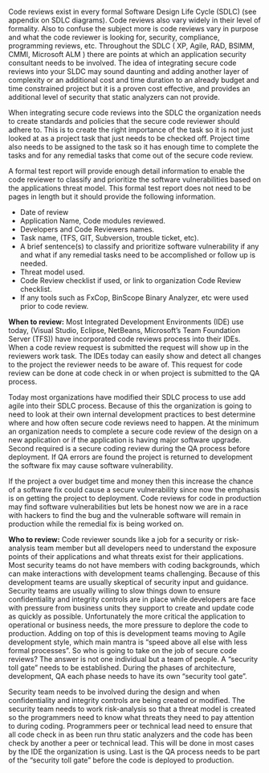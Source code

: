 Code reviews exist in every formal Software Design Life Cycle (SDLC)
(see appendix on SDLC diagrams). Code reviews also vary widely in their
level of formality. Also to confuse the subject more is code reviews
vary in purpose and what the code reviewer is looking for, security,
compliance, programming reviews, etc. Throughout the SDLC ( XP, Agile,
RAD, BSIMM, CMMI, Microsoft ALM ) there are points at which an
application security consultant needs to be involved. The idea of
integrating secure code reviews into your SLDC may sound daunting and
adding another layer of complexity or an additional cost and time
duration to an already budget and time constrained project but it is a
proven cost effective, and provides an additional level of security that
static analyzers can not provide.

When integrating secure code reviews into the SDLC the organization
needs to create standards and policies that the secure code reviewer
should adhere to. This is to create the right importance of the task so
it is not just looked at as a project task that just needs to be checked
off. Project time also needs to be assigned to the task so it has enough
time to complete the tasks and for any remedial tasks that come out of
the secure code review.

A formal test report will provide enough detail information to enable
the code reviewer to classify and prioritize the software
vulnerabilities based on the applications threat model. This formal test
report does not need to be pages in length but it should provide the
following information.

  - Date of review
  - Application Name, Code modules reviewed.
  - Developers and Code Reviewers names.
  - Task name, (TFS, GIT, Subversion, trouble ticket, etc).
  - A brief sentence(s) to classify and prioritize software
    vulnerability if any and what if any remedial tasks need to be
    accomplished or follow up is needed.
  - Threat model used.
  - Code Review checklist if used, or link to organization Code Review
    checklist.
  - If any tools such as FxCop, BinScope Binary Analyzer, etc were used
    prior to code review.

**When to review:** Most Integrated Development Environments (IDE) use
today, (Visual Studio, Eclipse, NetBeans, Microsoft’s Team Foundation
Server (TFS)) have incorporated code reviews process into their IDEs.
When a code review request is submitted the request will show up in the
reviewers work task. The IDEs today can easily show and detect all
changes to the project the reviewer needs to be aware of. This request
for code review can be done at code check in or when project is
submitted to the QA process.

Today most organizations have modified their SDLC process to use add
agile into their SDLC process. Because of this the organization is going
to need to look at their own internal development practices to best
determine where and how often secure code reviews need to happen. At the
minimum an organization needs to complete a secure code review of the
design on a new application or if the application is having major
software upgrade. Second required is a secure coding review during the
QA process before deployment. If QA errors are found the project is
returned to development the software fix may cause software
vulnerability.

If the project a over budget time and money then this increase the
chance of a software fix could cause a secure vulnerability since now
the emphasis is on getting the project to deployment. Code reviews for
code in production may find software vulnerabilities but lets be honest
now we are in a race with hackers to find the bug and the vulnerable
software will remain in production while the remedial fix is being
worked on.

**Who to review:** Code reviewer sounds like a job for a security or
risk-analysis team member but all developers need to understand the
exposure points of their applications and what threats exist for their
applications. Most security teams do not have members with coding
backgrounds, which can make interactions with development teams
challenging. Because of this development teams are usually skeptical of
security input and guidance. Security teams are usually willing to slow
things down to ensure confidentiality and integrity controls are in
place while developers are face with pressure from business units they
support to create and update code as quickly as possible. Unfortunately
the more critical the application to operational or business needs, the
more pressure to deplore the code to production. Adding on top of this
is development teams moving to Agile development style, which main
mantra is “speed above all else with less formal processes”. So who is
going to take on the job of secure code reviews? The answer is not one
individual but a team of people. A “security toll gate” needs to be
established. During the phases of architecture, development, QA each
phase needs to have its own “security tool gate”.

Security team needs to be involved during the design and when
confidentiality and integrity controls are being created or modified.
The security team needs to work risk-analysis so that a threat model is
created so the programmers need to know what threats they need to pay
attention to during coding. Programmers peer or technical lead need to
ensure that all code check in as been run thru static analyzers and the
code has been check by another a peer or technical lead. This will be
done in most cases by the IDE the organization is using. Last is the QA
process needs to be part of the “security toll gate” before the code is
deployed to production.